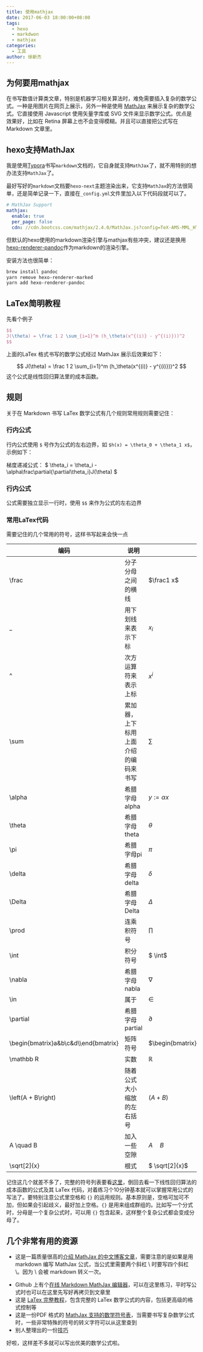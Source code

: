 ```yaml
---
title: 使用mathjax
date: 2017-06-03 18:00:00+08:00
tags:
  - hexo
  - markdwon
  - mathjax
categories:
  - 工具
author: 徐新杰
---
```


## 为何要用mathjax

在书写数值计算类文章，特别是机器学习相关算法时，难免需要插入复杂的数学公式。一种是用图片在网页上展示，另外一种是使用 [MathJax](https://www.mathjax.org/) 来展示复杂的数学公式。它直接使用 Javascript 使用矢量字库或 SVG 文件来显示数学公式。优点是效果好，比如在 Retina 屏幕上也不会变得模糊。并且可以直接把公式写在 Markdown 文章里。

## hexo支持MathJax

我是使用[Typora](https://typora.io/)书写`markdown`文档的，它自身就支持`MathJax`了，就不用特别的想办法支持`MathJax`了。

最好写好的`markdown`文档要`hexo-next`主题渲染出来，它支持`MathJax`的方法很简单，还是简单记录一下，直接在`_config.yml`文件里加入以下代码段就可以了。

```yaml
# MathJax Support
mathjax:
  enable: true
  per_page: false
  cdn: //cdn.bootcss.com/mathjax/2.4.0/MathJax.js?config=TeX-AMS-MML_HTMLorMML
```

但默认的hexo使用的markdown渲染引擎与mathjax有些冲突，建议还是换用[hexo-renderer-pandoc](https://github.com/wzpan/hexo-renderer-pandoc)作为markdown的渲染引擎。

安装方法也很简单：

```bash
brew install pandoc
yarn remove hexo-renderer-marked
yarn add hexo-renderer-pandoc
```

## LaTex简明教程

先看个例子

```latex
$$
J(\theta) = \frac 1 2 \sum_{i=1}^m (h_\theta(x^{(i)} - y^{(i)}))^2
$$
```

上面的LaTex 格式书写的数学公式经过 MathJax 展示后效果如下：

$$
J(\theta) = \frac 1 2 \sum_{i=1}^m (h_\theta(x^{(i)} - y^{(i)}))^2
$$
这个公式是线性回归算法里的成本函数。

## 规则

关于在 Markdown 书写 LaTex 数学公式有几个规则常用规则需要记住：

### 行内公式

行内公式使用 `$` 号作为公式的左右边界，如 `$h(x) = \theta_0 + \theta_1 x$`，示例如下：

梯度递减公式： $ \theta_i = \theta_i - \alpha\frac\partial{\partial\theta_i}J(\theta) $

### 行内公式

公式需要独立显示一行时，使用 `$$` 来作为公式的左右边界

### 常用LaTex代码

需要记住的几个常用的符号，这样书写起来会快一点

| 编码                                     | 说明                 | 示例                                       | 代码                                       |
| -------------------------------------- | ------------------ | ---------------------------------------- | ---------------------------------------- |
| \frac                                  | 分子分母之间的横线          | $\frac1 x$                               | ` $\frac1x$`                             |
| _                                      | 用下划线来表示下标          | $x_i$                                    | ` $x_i$`                                 |
| ^                                      | 次方运算符来表示上标         | $x^i$                                    | ` $x^i$`                                 |
| \sum                                   | 累加器，上下标用上面介绍的编码来书写 | $\sum$                                   | ` $\sum$`                                |
| \alpha                                 | 希腊字母 alpha         | $y := \alpha x$                          | ` $y := \alpha x$`                       |
| \theta                                 | 希腊字母theta          | $\theta$                                 | `$\theta$`                               |
| \pi                                    | 希腊字母pi             | $\pi$                                    | `$\pi$`                                  |
| \delta                                 | 希腊字母delta          | $\delta$                                 | `$\delta$`                               |
| \Delta                                 | 希腊字母Delta          | $\Delta$                                 | `$\Delta$`                               |
| \prod                                  | 连乘积符号              | $\prod$                                  | ` $\prod$ `                              |
| \int                                   | 积分符号               | $ \int$                                  | `$\int$`                                 |
| \nabla                                 | 希腊字母nabla          | $\nabla$                                 | `$\nabla$`                               |
| \in                                    | 属于                 | $\in$                                    | `$\in$`                                  |
| \partial                               | 希腊字母partial        | $\partial$                               | `$partial$`                              |
| \begin{bmatrix}a&b\\c&d\\\end{bmatrix} | 矩阵符号               | $\begin{bmatrix}a&b\\c&d\\\end{bmatrix}$ | `$\begin{bmatrix}a&b\\c&d\\\end{bmatrix}$` |
| \mathbb R                              | 实数                 | $\mathbb R$                              | `$\mathbb R$`                            |
| \left(A + B\right)                     | 随着公式大小缩放的左右括号      | $\left(A + B\right)$                     | `$\left(A + B\right)$`                   |
| A \quad B                              | 加入一些空隙             | $A \quad B$                              | `$A \quad B$`                            |
| \sqrt[2]{x}                            | 根式                 | $ \sqrt[2]{x}$                           | $\sqrt[2]{x}$                            |

记住这几个就差不多了，完整的符号列表要看[这里](http://mirrors.opencas.org/ctan/info/symbols/math/maths-symbols.pdf)，倒回去看一下线性回归算法的成本函数的公式及其 LaTex 代码，对着练习个10分钟基本就可以掌握常用公式的写法了。要特别注意公式里空格和 `{}` 的运用规则。基本原则是，空格可加可不加，但如果会引起歧义，最好加上空格。`{}` 是用来组成群组的。比如写一个分式时，分母是一个复杂公式时，可以用 `{}` 包含起来，这样整个复杂公式都会变成分母了。

## 几个非常有用的资源

* 这是一篇质量很高的[介绍 MathJax 的中文博客文章](http://mlworks.cn/posts/introduction-to-mathjax-and-latex-expression/)，需要注意的是如果是用 markdown 编写 MathJax 公式，当公式里需要两个斜杠 \ 时要写四个斜杠 \。因为 \ 会被 markdown 转义一次。

- Github 上有个[在线 Markdown MathJax 编辑器](https://kerzol.github.io/markdown-mathjax/editor.html)，可以在这里练习，平时写公式时也可以在这里先写好再拷贝到文章里
- 这是 [LaTex 完整教程](http://www.forkosh.com/mathtextutorial.html)，包含完整的 LaTex 数学公式的内容，包括更高级的格式控制等
- 这是一份PDF 格式的 [MathJax 支持的数学符号表](http://mirrors.ctan.org/info/symbols/math/maths-symbols.pdf)，当需要书写复杂数学公式时，一些非常特殊的符号的转义字符可以从这里查到
- 别人整理出的一份[技巧](http://mlworks.cn/posts/introduction-to-mathjax-and-latex-expression/)

好啦，这样差不多就可以写出优美的数学公式啦。

